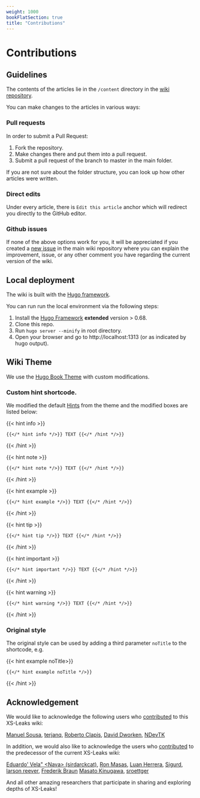 ```yaml
---
weight: 1000
bookFlatSection: true
title: "Contributions"
---
```


# Contributions

## Guidelines

The contents of the articles lie in the `/content` directory in the [wiki repository](https://github.com/xsleaks/wiki/tree/master/content).

You can make changes to the articles in various ways:

### Pull requests

In order to submit a Pull Request:
1. Fork the repository.
2. Make changes there and put them into a pull request.
3. Submit a pull request of the branch to master in the main folder.

If you are not sure about the folder structure, you can look up how other articles were written.

### Direct edits
Under every article, there is `Edit this article` anchor which will redirect you directly to the GitHub editor.

### Github issues
If none of the above options work for you, it will be appreciated if you created a [new issue](https://github.com/xsleaks/wiki/issues/new) in the main wiki repository where you can explain the improvement, issue, or any other comment you have regarding the current version of the wiki.

## Local deployment
The wiki is built with the [Hugo framework](https://gohugo.io/getting-started/installing/).

You can run run the local environment via the following steps:

1. Install the [Hugo Framework](https://gohugo.io/getting-started/installing/) **extended** version > 0.68.
2. Clone this repo.
3. Run `hugo server --minify` in root directory.
4. Open your browser and go to http://localhost:1313 (or as indicated by hugo output).

## Wiki Theme

We use the [Hugo Book Theme](https://themes.gohugo.io/hugo-book/) with custom modifications.

### Custom hint shortcode.
We modified the default [Hints](https://themes.gohugo.io/theme/hugo-book/docs/shortcodes/hints/) from the theme and the modified boxes are listed below:

{{< hint info >}}
```
{{</* hint info */>}} TEXT {{</* /hint */>}}
```
{{< /hint >}}

{{< hint note >}}
```
{{</* hint note */>}} TEXT {{</* /hint */>}}
```
{{< /hint >}}

{{< hint example >}}
```
{{</* hint example */>}} TEXT {{</* /hint */>}}
```
{{< /hint >}}

{{< hint tip >}}
```
{{</* hint tip */>}} TEXT {{</* /hint */>}}
```
{{< /hint >}}

{{< hint important >}}
```
{{</* hint important */>}} TEXT {{</* /hint */>}}
```
{{< /hint >}}

{{< hint warning >}}
```
{{</* hint warning */>}} TEXT {{</* /hint */>}}
```
{{< /hint >}}

### Original style
The original style can be used by adding a third parameter `noTitle` to the shortcode, e.g.

{{< hint example noTitle>}}

`{{</* hint example noTitle */>}}`

{{< /hint >}}

## Acknowledgement

We would like to acknowledge the following users who [contributed](https://github.com/xsleaks/wiki/graphs/contributors) to this XS-Leaks wiki:

[Manuel Sousa](https://github.com/manuelvsousa), [terjanq](https://github.com/terjanq),
[Roberto Clapis](https://github.com/empijei), [David Dworken](https://github.com/ddworken),
[NDevTK](https://github.com/NDevTK)

In addition, we would also like to acknowledge the users who [contributed](https://github.com/xsleaks/xsleaks/wiki/Browser-Side-Channels/_history) to the predecessor of the current XS-Leaks wiki:

[Eduardo' Vela" \<Nava> (sirdarckcat)](https://github.com/sirdarckcat), [Ron Masas](https://github.com/masasron),
[Luan Herrera](https://github.com/lbherrera), [Sigurd](https://github.com/DonSheddow),
[larson reever](https://github.com/larsonreever), [Frederik Braun](https://github.com/mozfreddyb)
[Masato Kinugawa](https://github.com/masatokinugawa), [sroettger](https://github.com/sroettger)

And all other amazing researchers that participate in sharing and exploring depths of XS-Leaks!
